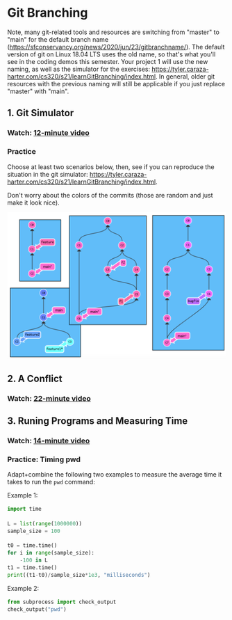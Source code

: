# Git Branching

Note, many git-related tools and resources are switching from "master"
to "main" for the default branch name
(https://sfconservancy.org/news/2020/jun/23/gitbranchname/).  The
default version of git on Linux 18.04 LTS uses the old name, so that's
what you'll see in the coding demos this semester.  Your project 1
will use the new naming, as well as the simulator for the exercises:
https://tyler.caraza-harter.com/cs320/s21/learnGitBranching/index.html.
In general, older git resources with the previous naming will still be
applicable if you just replace "master" with "main".

## 1. Git Simulator

### Watch: [12-minute video](https://youtu.be/ZgNdn8Gwsv0)

### Practice

Choose at least two scenarios below, then, see if you can reproduce
the situation in the git simulator:
https://tyler.caraza-harter.com/cs320/s21/learnGitBranching/index.html.

Don't worry about the colors of the commits (those are random and just
make it look nice).

<img src="gitsim.png" width=800>

## 2. A Conflict

### Watch: [22-minute video](https://youtu.be/q4m_fAuUq3A)

## 3. Runing Programs and Measuring Time

### Watch: [14-minute video](https://youtu.be/c8YKCu-qU3w)

### Practice: Timing pwd

Adapt+combine the following two examples to measure the average time it takes to run the `pwd` command:

Example 1:

```python
import time

L = list(range(1000000))
sample_size = 100

t0 = time.time()
for i in range(sample_size):
    -100 in L
t1 = time.time()
print((t1-t0)/sample_size*1e3, "milliseconds")
```

Example 2:

```python
from subprocess import check_output
check_output("pwd")
```
